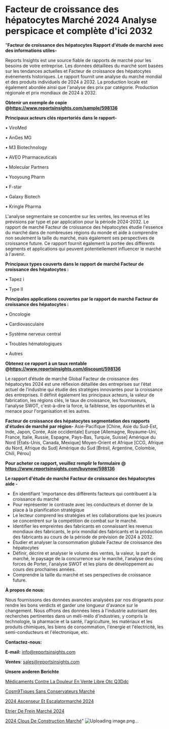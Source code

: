 # Facteur de croissance des hépatocytes Marché 2024 Analyse perspicace et complète d'ici 2032

"<strong>Facteur de croissance des hépatocytes Rapport d'étude de marché avec des informations utiles-</strong>

Reports Insights est une source fiable de rapports de marché pour les besoins de votre entreprise. Les données détaillées du marché sont basées sur les tendances actuelles et Facteur de croissance des hépatocytes événements historiques. Le rapport fournit une analyse du marché mondial et des produits individuels de 2024 à 2032. La production locale est également abordée ainsi que l'analyse des prix par catégorie. Production régionale et prix mondiaux de 2024 à 2032.

<strong><b>Obtenir un exemple de copie @</b></strong><a href=https://www.reportsinsights.com/sample/598136><strong><b>https://www.reportsinsights.com/sample/598136</b></strong></a>

<b>Principaux acteurs clés répertoriés dans le rapport-</b>

<b> </b>• ViroMed

• AnGes MG

• M3 Biotechnology

• AVEO Pharmaceuticals

• Molecular Partners

• Yooyoung Pharm

• F-star

• Galaxy Biotech

• Kringle Pharma

L'analyse segmentaire se concentre sur les ventes, les revenus et les prévisions par type et par application pour la période 2024-2032. Le rapport de marché Facteur de croissance des hépatocytes étudie l'essence du marché dans de nombreuses régions du monde et aide à comprendre non seulement la taille du marché, mais également ses perspectives de croissance future. Ce rapport fournit également la portée des différents segments et applications qui peuvent potentiellement influencer le marché à l'avenir.

<strong>Principaux types couverts dans le rapport de marché Facteur de croissance des hépatocytes :</strong>

• Tapez i

• Type II

<strong>Principales applications couvertes par le rapport de marché Facteur de croissance des hépatocytes :</strong>

• Oncologie

• Cardiovasculaire

• Système nerveux central

• Troubles hématologiques

• Autres

<strong><b>Obtenez ce rapport à un taux rentable @</b></strong><a href=https://www.reportsinsights.com/discount/598136><strong><b>https://www.reportsinsights.com/discount/598136</b></strong></a>

Le rapport d’étude de marché Global Facteur de croissance des hépatocytes 2024 est une réflexion détaillée des entreprises sur l’état actuel de l’industrie qui étudie des stratégies innovantes pour la croissance des entreprises. Il définit également les principaux acteurs, la valeur de fabrication, les régions clés, le taux de croissance, les fournisseurs, l'analyse SWOT, c'est-à-dire la force, la faiblesse, les opportunités et la menace pour l'organisation et les autres.

<strong>Facteur de croissance des hépatocytes segmentation des rapports d'études de marché par région-</strong>
Asie-Pacifique [Chine, Asie du Sud-Est, Inde, Japon, Corée, Asie occidentale]
Europe [Allemagne, Royaume-Uni, France, Italie, Russie, Espagne, Pays-Bas, Turquie, Suisse]
Amérique du Nord [États-Unis, Canada, Mexique]
Moyen-Orient et Afrique [CCG, Afrique du Nord, Afrique du Sud]
Amérique du Sud [Brésil, Argentine, Colombie, Chili, Pérou]

<strong>Pour acheter ce rapport, veuillez remplir le formulaire @   <a href=https://www.reportsinsights.com/buynow/598136>https://www.reportsinsights.com/buynow/598136</a></strong>

<strong>Le rapport d'étude de marché Facteur de croissance des hépatocytes aide -</strong>
<ul>
  <li>En identifiant 'importance des différents facteurs qui contribuent à la croissance du marché</li>
  <li>Pour représenter le contraste avec les conducteurs et donner de la place à la planification stratégique</li>
  <li>Le lecteur comprend les stratégies et les collaborations que les joueurs se concentrent sur la compétition de combat sur le marché.</li>
  <li>Identifier les empreintes des fabricants en connaissant les revenus mondiaux des fabricants, le prix mondial des fabricants et la production des fabricants au cours de la période de prévision de 2024 à 2032.</li>
  <li>Étudier et analyser la consommation globale Facteur de croissance des hépatocytes</li>
  <li>Définir, décrire et analyser le volume des ventes, la valeur, la part de marché, le paysage de la concurrence sur le marché, l'analyse des cinq forces de Porter, l'analyse SWOT et les plans de développement au cours des prochaines années.</li>
  <li>Comprendre la taille du marché et ses perspectives de croissance future.</li>
</ul>
<strong>À propos de nous:</strong>

Nous fournissons des données avancées analysées par nos dirigeants pour rendre les bons verdicts et garder une longueur d'avance sur le changement. Nous offrons des données liées à l'industrie autorisant des recherches pertinentes dans un méli-mélo d'industries, y compris la technologie, la pharmacie et la santé, l'agriculture, les matériaux et les produits chimiques, les biens de consommation, l'énergie et l'électricité, les semi-conducteurs et l'électronique, etc.

<strong>Contactez-nous:</strong>

<strong>E-mail:</strong> <a href=mailto:info@reportsinsights.com>info@reportsinsights.com</a>

<strong>Ventes</strong>: <a href=mailto:sales@reportsinsights.com>sales@reportsinsights.com</a>

<strong>Unsere anderen Berichte</strong>

<a href=https://www.linkedin.com/pulse/médicaments-contre-la-douleur-en-vente-libre-otc-q3ddc/>Médicaments Contre La Douleur En Vente Libre Otc Q3Ddc</a>

<a href=https://www.linkedin.com/pulse/cosm%C3%A9tiques-sans-conservateurs-march%C3%A9-rapport-gu9wc/>Cosm9Tiques Sans Conservateurs Marché</a>

<a href=https://www.linkedin.com/pulse/2024-ascenseur-et-escalatormarché-basé-sur-le-krwnc/>2024 Ascenseur Et Escalatormarché 2024</a>

<a href=https://www.linkedin.com/pulse/etrier-de-frein-marchéperspectives-futures-19zgc/>Etrier De Frein Marché 2024</a>

<a href=https://www.linkedin.com/pulse/2024-clous-de-construction-march%C3%A9-informations-vlb2c/>2024 Clous De Construction Marché</a>"
![Uploading image.png…]()
